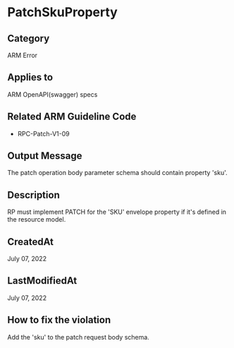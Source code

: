 # PatchSkuProperty

## Category

ARM Error

## Applies to

ARM OpenAPI(swagger) specs

## Related ARM Guideline Code

- RPC-Patch-V1-09

## Output Message

The patch operation body parameter schema should contain property 'sku'.

## Description

RP must implement PATCH for the 'SKU' envelope property if it's defined in the resource model.

## CreatedAt

July 07, 2022

## LastModifiedAt

July 07, 2022

## How to fix the violation

Add the 'sku' to the patch request body schema.

